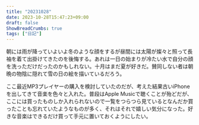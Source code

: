 ```yaml
---
title: "20231028"
date: 2023-10-28T15:47:23+09:00
draft: false
ShowBreadCrumbs: true
tags: ["日記"]
---
```


朝には雨が降っていよいよ冬のような顔をするが昼間には太陽が燦々と照って長袖を着て出掛けてきたのを後悔する。あれは一日の始まりが冷たい水で自分の顔を洗っただけだったのかもしれない。十月はまだ夏が好きだ。賛同しない者は朝晩の物陰に隠れて雪の日の絵を描いているだろう。

ここ最近MP3プレイヤーの購入を検討していたのだが、考えた結果古いiPhoneを出してきて音楽を色々と入れた。普段はApple Musicで聴くことが殆どだが、ここには買ったものしか入れられないので一覧をつらつら見ているとなんだか買ったことも忘れていたようなものが多く、それはそれで嬉しい気分になった。好きな音楽はできるだけ買って手元に置いておくようにしたい。
